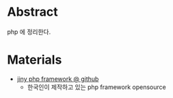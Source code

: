 # Abstract

php 에 정리한다.

# Materials

* [jiny php framework @ github](https://github.com/jinyphp/jiny)
  * 한국인이 제작하고 있는 php framework opensource